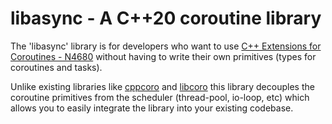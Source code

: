libasync - A C++20 coroutine library
====================================

The 'libasync' library is for developers who want to use [C++ Extensions for Coroutines - N4680](https://www.open-std.org/jtc1/sc22/wg21/docs/papers/2017/n4680.pdf) without having to write their own primitives (types for coroutines and tasks).

Unlike existing libraries like [cppcoro](https://github.com/lewissbaker/cppcoro) and [libcoro](https://github.com/jbaldwin/libcoro) this library decouples the coroutine primitives from the scheduler (thread-pool, io-loop, etc) which allows you to easily integrate the library into your existing codebase.

